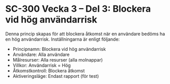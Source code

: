 # SC-300 Vecka 3 – Del 3: Blockera vid hög användarrisk
Denna princip skapas för att blockera åtkomst när en användare bedöms ha en hög användarrisk.
Inställningarna är enligt följande:
- Principnamn: Blockera vid hög användarrisk
- Användare: Alla användare
- Målresurser: Alla resurser (alla molnappar)
- Villkor: Användarrisk = Hög
- Åtkomstkontroll: Blockera åtkomst
- Aktiveringsläge: Endast rapport (för test)
